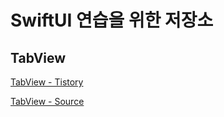 # SwiftUI 연습을 위한 저장소

## TabView

[TabView - Tistory](https://harryjeon.tistory.com/41)

[TabView - Source](/TabView/TabView/ContentView.swift)

